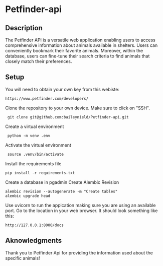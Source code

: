 # Petfinder-api
## Description
The Petfinder API is a versatile web application enabling users to access comprehensive information about animals available in shelters. Users can conveniently bookmark their favorite animals. Moreover, within the database, users can fine-tune their search criteria to find animals that closely match their preferences.

## Setup

  You will need to obtain your own key from this webiste:

    https://www.petfinder.com/developers/
    
  Clone the repository to your own device. Make sure to click on "SSH".
  
     git clone git@github.com:baileynield/Petfinder-api.git

  Create a virtual environment

     python -m venv .env

  Activate the virtual environment
  
     source .venv/bin/activate

  Install the requirements file

    pip install -r requirements.txt

  Create a database in pgadmin
  Create Alembic Revision

    alembic revision --autogenerate -m "Create tables"
    alembic upgrade head

  Use uvicorn to run the applcation making sure you are using an available port. Go to the location in your web browser. It should look something like this:

    http://127.0.0.1:8000/docs

  ## Aknowledgments
  Thank you to Petfinder Api for providing the information used about the specific animals!

  
  
